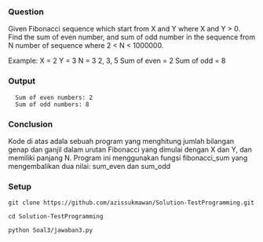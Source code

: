 ### Question
Given Fibonacci sequence which start from X and Y where X and Y > 0. Find the sum of even number, and sum of odd number in the sequence from N number of sequence where 2 < N < 1000000.

Example:
	X = 2
	Y = 3
	N = 3
	2, 3, 5
	Sum of even = 2
	Sum of odd = 8


### Output
```
  Sum of even numbers: 2
  Sum of odd numbers: 8
```

### Conclusion
Kode di atas adala sebuah program yang menghitung jumlah bilangan genap dan ganjil dalam urutan Fibonacci yang dimulai dengan X dan Y, dan memiliki panjang N. Program ini menggunakan fungsi fibonacci_sum yang mengembalikan dua nilai: sum_even dan sum_odd

### Setup
``` git clone https://github.com/azissukmawan/Solution-TestProgramming.git ```

``` cd Solution-TestProgramming ```

``` python Soal3/jawaban3.py ```
